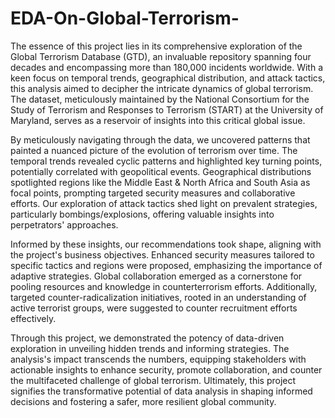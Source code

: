 # EDA-On-Global-Terrorism-
The essence of this project lies in its comprehensive exploration of the Global Terrorism Database (GTD), an invaluable repository spanning four decades and encompassing more than 180,000 incidents worldwide. With a keen focus on temporal trends, geographical distribution, and attack tactics, this analysis aimed to decipher the intricate dynamics of global terrorism. The dataset, meticulously maintained by the National Consortium for the Study of Terrorism and Responses to Terrorism (START) at the University of Maryland, serves as a reservoir of insights into this critical global issue.

By meticulously navigating through the data, we uncovered patterns that painted a nuanced picture of the evolution of terrorism over time. The temporal trends revealed cyclic patterns and highlighted key turning points, potentially correlated with geopolitical events. Geographical distributions spotlighted regions like the Middle East & North Africa and South Asia as focal points, prompting targeted security measures and collaborative efforts. Our exploration of attack tactics shed light on prevalent strategies, particularly bombings/explosions, offering valuable insights into perpetrators' approaches.

Informed by these insights, our recommendations took shape, aligning with the project's business objectives. Enhanced security measures tailored to specific tactics and regions were proposed, emphasizing the importance of adaptive strategies. Global collaboration emerged as a cornerstone for pooling resources and knowledge in counterterrorism efforts. Additionally, targeted counter-radicalization initiatives, rooted in an understanding of active terrorist groups, were suggested to counter recruitment efforts effectively.

Through this project, we demonstrated the potency of data-driven exploration in unveiling hidden trends and informing strategies. The analysis's impact transcends the numbers, equipping stakeholders with actionable insights to enhance security, promote collaboration, and counter the multifaceted challenge of global terrorism. Ultimately, this project signifies the transformative potential of data analysis in shaping informed decisions and fostering a safer, more resilient global community.

